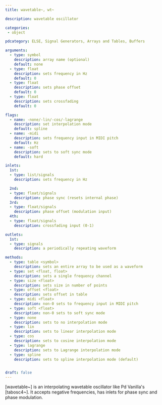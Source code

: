 ```yaml
---
title: wavetable~, wt~

description: wavetable oscillator

categories:
 - object

pdcategory: ELSE, Signal Generators, Arrays and Tables, Buffers

arguments:
  - type: symbol
    description: array name (optional)
    default: none
  - type: float
    description: sets frequency in Hz
    default: 0
  - type: float
    description: sets phase offset
    default: 0
  - type: float
    description: sets crossfading
    default: 0

flags:
  - name: -none/-lin/-cos/-lagrange
    description: set interpolation mode
    default: spline
  - name: -midi
    description: sets frequency input in MIDI pitch
    default: Hz
  - name: -soft
    description: sets to soft sync mode
    default: hard

inlets:
  1st:
  - type: list/signals
    description: sets frequency in Hz

  2nd:
  - type: float/signals
    description: phase sync (resets internal phase)
  3rd:
  - type: float/signals
    description: phase offset (modulation input)
  4th:
  - type: float/signals
    description: crossfading input (0-1)

outlets:
  1st:
  - type: signals
    description: a periodically repeating waveform

methods:
  - type: table <symbol>
    description: sets an entire array to be used as a waveform
  - type: set <float, float>
    description: sets a single frequency channel
  - type: size <float>
    description: sets size in number of points
  - type: offset <float>
    description: sets offset in table
  - type: midi <float>
    description: non-0 sets to frequency input in MIDI pitch
  - type: soft <float>
    description: non-0 sets to soft sync mode
  - type: none
    description: sets to no interpolation mode
  - type: lin
    description: sets to linear interpolation mode
  - type: cos
    description: sets to cosine interpolation mode
  - type: lagrange
    description: sets to Lagrange interpolation mode
  - type: spline
    description: sets to spline interpolation mode (default)


draft: false
---
```


[wavetable~] is an interpolating wavetable oscillator like Pd Vanilla's [tabosc4~]. It accepts negative frequencies, has inlets for phase sync and phase modulation.
